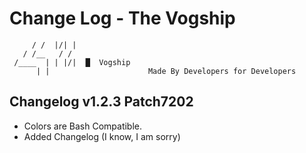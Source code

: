 # Change Log - The Vogship
```
     / /  |/| |
   / /__   / /
 /____  | | |/|  █  Vogship
      | |                      Made By Developers for Developers
```
## Changelog v1.2.3 Patch7202
- Colors are Bash Compatible.
- Added Changelog (I know, I am sorry)
